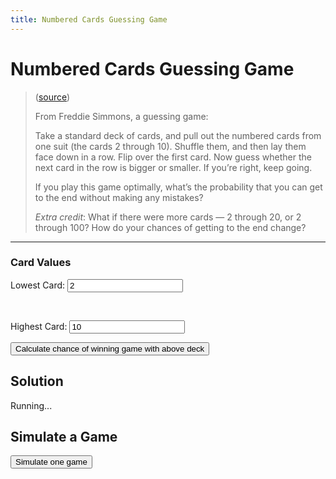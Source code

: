 ```yaml
---
title: Numbered Cards Guessing Game
---
```


# Numbered Cards Guessing Game


> ([source](https://fivethirtyeight.com/features/step-1-game-theory-step-2-step-3-profit/))
>
> From Freddie Simmons, a guessing game:
>
> Take a standard deck of cards, and pull out the numbered cards from one suit (the cards 2 through
> 10). Shuffle them, and then lay them face down in a row. Flip over the first card. Now guess
> whether the next card in the row is bigger or smaller. If you’re right, keep going.
>
> If you play this game optimally, what’s the probability that you can get to the end without making
> any mistakes?
>
> _Extra credit_: What if there were more cards — 2 through 20, or 2 through 100? How do your chances
> of getting to the end change?

---

### Card Values

Lowest Card:
<input type="number" id="lowest-card" name="lowest-card"
           placeholder="Minimum value of 2"
           min="10" value="2" />

<br>

Highest Card:
<input type="number" id="highest-card" name="highest-card"
           placeholder="Minimum value of 3"
           min="3" value="10" />

<button id="get-percentage-chance">Calculate chance of winning game with above deck</button>

## Solution

<p id="complete-result">Running...</p>

## Simulate a Game

<button id="simulate">Simulate one game</button>
<h2 id="result"></h2>
<pre id="log" style="display: none"></pre>




<script>
{% include 2018-08-17-numbered-cards-guessing-game.js %}


document.addEventListener('DOMContentLoaded', function() {
    var log = document.getElementById('log');
    var result = document.getElementById('result');
    var lowest = document.getElementById('lowest-card');
    var highest = document.getElementById('highest-card');

    // Wait 500ms, and simulate our game a million times
    var calculateChanceOfWinning = function() {
        var SIMULATIONS = 1000000;

        console.log('Running ' + SIMULATIONS.toLocaleString() + ' times...\n---------\n\n');
        document.getElementById('complete-result').innerHTML = 'Running...';

        var lowest_value = lowest.value;
        var highest_value = highest.value;

        var WON_GAME = 0;
        for (var i = 0; i < SIMULATIONS; i++) {
            if (simulateGuessingGame(lowest_value, highest_value).result) {
                WON_GAME++;
            }
        }

        var complete_results_string =
            'You won ' +
            WON_GAME.toLocaleString() +
            ' times out of ' +
            SIMULATIONS.toLocaleString() +
            ' (' +
            (WON_GAME / SIMULATIONS) * 100 +
            '%)';

        console.log(complete_results_string);

        document.getElementById('complete-result').innerHTML = complete_results_string;
    }
    setTimeout(calculateChanceOfWinning, 500);

    document.getElementById('get-percentage-chance').addEventListener('click', function(e) {
        setTimeout(calculateChanceOfWinning, 50);
    });

    document.getElementById('simulate').addEventListener('click', function(e) {
        var game = simulateGuessingGame(lowest.value, highest.value, true);

        if (log.style.display === 'none') {
            log.style.display = 'block';
        }

        if (game.result) {
            result.style.color = 'green';
            result.innerHTML = 'You Won!';
        } else {
            result.style.color = 'red';
            result.innerHTML = 'You Lost!';
        }

        log.innerHTML = game.log;
    });
});

</script>